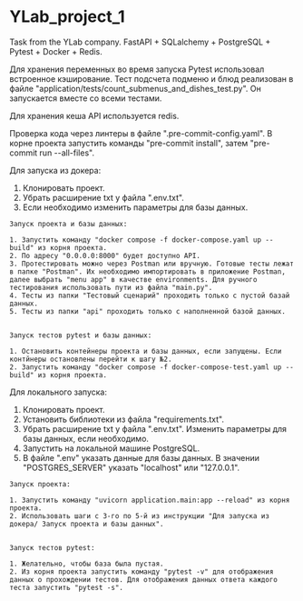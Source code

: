 # YLab_project_1
Task from the YLab company. FastAPI + SQLalchemy + PostgreSQL + Pytest + Docker + Redis.

Для хранения переменных во время запуска Pytest использовал встроенное кэширование.
Тест подсчета подменю и блюд реализован в файле "application/tests/count_submenus_and_dishes_test.py". Он запускается вместе со всеми тестами.

Для хранения кеша API используется redis.

Проверка кода через линтеры в файле ".pre-commit-config.yaml". В корне проекта запустить команды "pre-commit install", затем "pre-commit run --all-files".

Для запуска из докера:

  1. Клонировать проект.
  2. Убрать расширение txt у файла ".env.txt".
  3. Если необходимо изменить параметры для базы данных.

    Запуск проекта и базы данных:

    1. Запустить команду "docker compose -f docker-compose.yaml up --build" из корня проекта.
    2. По адресу "0.0.0.0:8000" будет доступно API.
    3. Протестировать можно через Postman или вручную. Готовые тесты лежат в папке "Postman". Их необходимо импортировать в приложение Postman, далее выбрать "menu app" в качестве environments. Для ручного тестирования использовать пути из файла "main.py".
    4. Тесты из папки "Тестовый сценарий" проходить только с пустой базай данных.
    5. Тесты из папки "api" проходить только с наполненной базой данных.


    Запуск тестов pytest и базы данных:

    1. Остановить контейнеры проекта и базы данных, если запущены. Если контйнеры остановлены перейти к шагу №2.
    2. Запустить команду "docker compose -f docker-compose-test.yaml up --build" из корня проекта.


Для локального запуска:

  1. Клонировать проект.
  2. Установить библиотеки из файла "requirements.txt".
  3. Убрать расширение txt у файла ".env.txt". Изменить параметры для базы данных, если необходимо.  
  4. Запустить на локальной машине PostgreSQL.
  5. В файле ".env" указать данные для базы данных. В значении "POSTGRES_SERVER" указать "localhost" или "127.0.0.1".

    Запуск проекта:

    1. Запустить команду "uvicorn application.main:app --reload" из корня проекта.
    2. Использовать шаги с 3-го по 5-й из инструкции "Для запуска из докера/ Запуск проекта и базы данных".


    Запуск тестов pytest:

    1. Желательно, чтобы база была пустая.
    2. Из корня проекта запустить команду "pytest -v" для отображения данных о прохождении тестов. Для отображения данных ответа каждого теста запустить "pytest -s".
